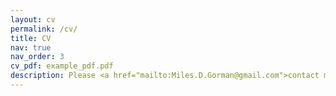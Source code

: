 ```yaml
---
layout: cv
permalink: /cv/
title: CV
nav: true
nav_order: 3
cv_pdf: example_pdf.pdf
description: Please <a href="mailto:Miles.D.Gorman@gmail.com">contact me</a> for a more detailed CV.
---
```

